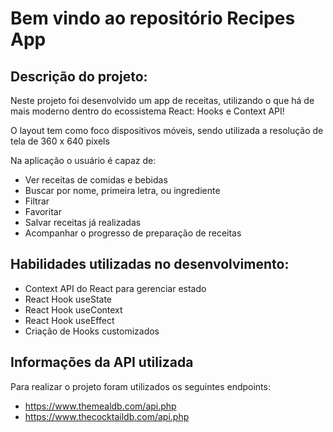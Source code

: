 # Bem vindo ao repositório Recipes App

## Descrição do projeto:

Neste projeto foi desenvolvido um app de receitas, utilizando o que há de mais moderno dentro do ecossistema React: Hooks e Context API!

O layout tem como foco dispositivos móveis, sendo utilizada a resolução de tela de 360 x 640 pixels

Na aplicação o usuário é capaz de:

- Ver receitas de comidas e bebidas
- Buscar por nome, primeira letra, ou ingrediente
- Filtrar
- Favoritar
- Salvar receitas já realizadas
- Acompanhar o progresso de preparação de receitas

## Habilidades utilizadas no desenvolvimento:

- Context API do React para gerenciar estado
- React Hook useState
- React Hook useContext
- React Hook useEffect
- Criação de Hooks customizados

## Informações da API utilizada

Para realizar o projeto foram utilizados os seguintes endpoints:

- https://www.themealdb.com/api.php
- https://www.thecocktaildb.com/api.php
